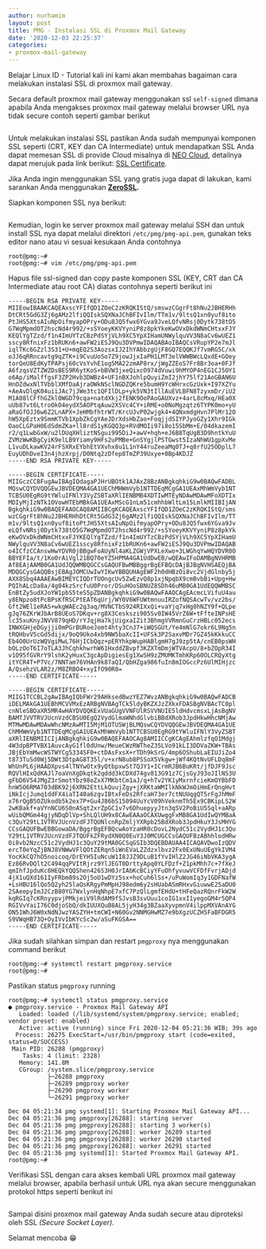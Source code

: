```yaml
---
author: nurhamim
layout: post
title: PMG - Instalasi SSL di Proxmox Mail Gateway
date: '2020-12-03 22:25:37'
categories:
- proxmox-mail-gateway
---
```


Belajar Linux ID - Tutorial kali ini kami akan membahas bagaiman cara melakukan instalasi SSL di proxmox mail gateway.

Secara default proxmox mail gateway menggunakan ssl `self-signed` dimana apabila Anda mengakses proxmox mail gateway melalui browser URL nya tidak secure contoh seperti gambar berikut

<figure class="kg-card kg-image-card"><img src="/content/images/2020/12/1-1.png" class="kg-image" alt srcset="/content/images/size/w600/2020/12/1-1.png 600w, /content/images/size/w1000/2020/12/1-1.png 1000w, /content/images/size/w1600/2020/12/1-1.png 1600w, /content/images/2020/12/1-1.png 1915w" sizes="(min-width: 720px) 720px"></figure>

Untuk melakukan instalasi SSL pastikan Anda sudah mempunyai komponen SSL seperti (CRT, KEY dan CA Intermediate) untuk mendapatkan SSL Anda dapat memesan SSL di provide Cloud misalnya di [NEO Cloud](https://www.biznetgio.com/), detailnya dapat merujuk pada link berikut: [SSL Certificate](https://www.biznetgio.com/pricelist#ssl-certificate).

<!--kg-card-begin: html--><script async src="https://pagead2.googlesyndication.com/pagead/js/adsbygoogle.js"></script><ins class="adsbygoogle" style="display:block; text-align:center;" data-ad-layout="in-article" data-ad-format="fluid" data-ad-client="ca-pub-1515372853161377" data-ad-slot="1986938311"></ins><script>
     (adsbygoogle = window.adsbygoogle || []).push({});
</script><!--kg-card-end: html-->

Jika Anda ingin menggunakan SSL yang gratis juga dapat di lakukan, kami sarankan Anda menggunakan **[ZeroSSL](https://zerossl.com/).**

Siapkan komponen SSL nya berikut:

<figure class="kg-card kg-image-card"><img src="/content/images/2020/12/image-3.png" class="kg-image" alt srcset="/content/images/size/w600/2020/12/image-3.png 600w, /content/images/2020/12/image-3.png 639w"></figure>

Kemudian, login ke server proxmox mail gateway melalui SSH dan untuk install SSL nya dapat melalui direktori `/etc/pmg/pmg-api.pem`, gunakan teks editor nano atau vi sesuai kesukaan Anda contohnya

<!--kg-card-begin: markdown-->

    root@pmg:~#
    root@pmg:~# vim /etc/pmg/pmg-api.pem

<!--kg-card-end: markdown-->

Hapus file ssl-signed dan copy paste komponen SSL (KEY, CRT dan CA Intermediate atau root CA) diatas contohnya seperti berikut ini

<!--kg-card-begin: markdown-->

    -----BEGIN RSA PRIVATE KEY-----
    MIIEowIBAAKCAQEAxscYFIfQD1ZOeC2zKRQKIStQ/smswzCGgrFt8hNu2JBHERHh
    DtCRt5GdG3Zj6gAMz2lfiQQIskSQXNaJChBFIvIlm/TTm1v/9ltsQ1xn0yuf8ito
    PtJHS5XtsAIuNpOifmyapOPry+ODu8JQ5fwx6YGva9JveLQfvNRsj0Dytk738tO5
    G7WqMpmdOT2hscNd4r992/+sSYoeyKKVYyniP8z8pkYkeKwOVxDkdWNmCHtxxFJY
    KEQlYgTZzd/f1n4ImUYTzCBzPdSYjVLh9XC5YpXIHamUNWylquVV3N8aCv6wUEZ1
    sscy8RfnixFz1bRUKn6+awFW2iESJ9Qu3DVPmwIDAQABAoIBAQCsVRupYP2e7mJl
    iqlTKc6GZzl3S31+U+mqEQ2S3AozsxIJ2IhYAbbzgUjF8GQ7EQQKJf7vmRG5C/xk
    oJJ6qRRncavtg9qZTK+i9CvuUoSo7Z9jowJjxIaPH1LMT3elVWWBWcLQxdE+GOey
    torQeU8EdKyTPAPsj60cVsYvhE1og5MA22zmAP8rx/jWgZZEoS7Fr8Br3oa+0FJf
    A6fzqsVZTZWZDsBES9R6ytKoS+bBVW3jxeQixcO974dVuwi9hMYOP4nEG1CJ5OY1
    o6Ap/iMalffgsF3ZP2Hvb3DWBz4+UF1nBXJohlpQuyiZmI2jhY75lf21AoGBAN6U
    HnOZdwxNlTVbblXMfDaAjraOWkNSclNGDZQKre5bumH9YcWHrxcGzUxk+I97XZYu
    +AeAvDlgK04uiiJAc7jJWe3tc1QFIlDLp+yk5VN3tIllAuEVLBFN8TzyxmDr/iU2
    M1A08lCFfhGZkl0WGD79cqa+natdXkj2fENK9OoPAoGAUXvz+4arL8cMxq/HEa0X
    uUb87vt6LtroOkO4eydX5AOPtqAuw2XSVc4CY+iRME+o0NoMgzqtz6TYPK0mo+yU
    aRaGfOJJ6w6Z2LnAPX+JeHMbfhtrWT/KrcUJvP02wjgk4+4QNxmdgHvn7PlMr12O
    hW5XpEztx9SmmKTVb1XpbZkCgYAeJDrXdsHbZao+FoqjjdSIYPJyoGZy1Xhr9IGk
    OaoCLGPaH0EdSdmZKa+ll8rdS1yKGQQ3p+RVdMOIi97i8o15SbMm+E/04dkazemI
    r2/q1LwbGxW/u2lDUqXHliztNSgui995DiJ+awV+hqh+eJ6B8TqUgB3D9hntkYuU
    ZVMzWwKBgCyiK9elLB9Yiamy9HFs2uPMBe+GnSYgjlPSTGwst5IzaNhWU1gpXvMe
    L1vuDLkawKV24rFSXRxEYbhEtVXvhx8u1L1nY44ruZeeaMq0TJ+q8rfU25ODplL7
    EuyUDhDveI3n4jhzXrpj/D0Ntq2zDfep8TmZP39Uxye+0Bp4KDJZ
    -----END RSA PRIVATE KEY-----
    
    -----BEGIN CERTIFICATE-----
    MIIGczCCBFugAwIBAgIQdagaPJHrUBOtk1AJAxZ8BzANBgkqhkiG9w0BAQwFADBL
    MQswCQYDVQQGEwJBVDEQMA4GA1UEChMHWmVyb1NTTDEqMCgGA1UEAxMhWmVyb1NT
    TCBSU0EgRG9tYWluIFNlY3VyZSBTaXRlIENBMB4XDTIwMTEyNDAwMDAwMFoXDTIx
    MDIyMjIzNTk1OVowHTEbMBkGA1UEAxMScG1nLm51cmhhbWltLm15LmlkMIIBIjAN
    BgkqhkiG9w0BAQEFAAOCAQ8AMIIBCgKCAQEAxscYFIfQD1ZOeC2zKRQKIStQ/sms
    wzCGgrFt8hNu2JBHERHhDtCRt5GdG3Zj6gAMz2lfiQQIskSQXNaJChBFIvIlm/TT
    m1v/9ltsQ1xn0yuf8itoPtJHS5XtsAIuNpOifmyapOPry+ODu8JQ5fwx6YGva9Jv
    eLQfvNRsj0Dytk738tO5G7WqMpmdOT2hscNd4r992/+sSYoeyKKVYyniP8z8pkYk
    eKwOVxDkdWNmCHtxxFJYKEQlYgTZzd/f1n4ImUYTzCBzPdSYjVLh9XC5YpXIHamU
    NWylquVV3N8aCv6wUEZ1sscy8RfnixFz1bRUKn6+awFW2iESJ9Qu3DVPmwIDAQAB
    o4ICfzCCAnswHwYDVR0jBBgwFoAUyNl4aKLZGWjVPXLeXwo+3LWGhqYwHQYDVR0O
    BBYEFIa/t/1Ko0rAiVgl21BQ70eYZ5HPMA4GA1UdDwEB/wQEAwIFoDAMBgNVHRMB
    Af8EAjAAMB0GA1UdJQQWMBQGCCsGAQUFBwMBBggrBgEFBQcDAjBJBgNVHSAEQjBA
    MDQGCysGAQQBsjEBAgJOMCUwIwYIKwYBBQUHAgEWF2h0dHBzOi8vc2VjdGlnby5j
    AXX8Sbq4AAAEAwBIMEYCIQDrTUOngcUv5ZwEzvQ8p1xjNpqbX9cmBvbBi+Upg+Hw
    PQIhALcDa8a/4g04kzSrcfuU0Pror/DSuHOoSBNUZ8SDh46uMB0GA1UdEQQWMBSC
    EnBtZy5udXJoYW1pbS5teS5pZDANBgkqhkiG9w0BAQwFAAOCAgEAcmcLVifuU4au
    y8ENpzo8tPcBPsKfRSCPtEAT6qUrj/WY0V6WFUWtmnuuIRZofNQSAcwTv/vz2bs/
    Gft2WEl1eRAS+wkgWAEc2g3aq/MVNCTbS924RIXxQi+vaYjq7xHg0hNZY9f+QLpe
    gJq76ZKrWJbArB8UEoS7DKqv+rg8X3Ceskszi905Sv0IW45VrZ6W+tFfteINPsHE
    lc35xuKnyJNVV879qHD/rYJqjHa7kjUigxaIZit3BhmgVVRmnGuCrzHBLc052ecs
    INWXGHjeDGyjji0mPGrBURoeJomt4hty3CnJ7+iWQSGUt/Ye4mNlG7okr6L9Ng5n
    tRQHbvV5cGd5dijx/9oQ9Uko4xb9NW5baXcII+UFSk3P2SaxvMDr7GZ45kKkkuCC
    Eb4O0UrUzWQVgiMwL76HjICbQqz+pERYhkpWupHABlgmH7gJ9zp5tA/cnEB0psWH
    bOLzOoT6I7oTLA3JhCqhkhwrhW61HxddZBvpf3KZXTmDmjWTVAcpU/8+bZOpR34I
    v1O95fGVRrY9lshK2yHuxC3gcApDigiesEg1XwSH9zZMUMKTmhKRp60OLCRQyXtg
    itYCR4T+P7Vc/7NNTam76VHAn9k87aQI/QbHZga986fuIn8mIOGccPz6UlMIHjzc
    A/QsehzVLAR2z/M8ZRBO4+xyIfO90R8=
    -----END CERTIFICATE-----
    
    -----BEGIN CERTIFICATE-----
    MIIG1TCCBL2gAwIBAgIQbFWr29AHksedBwzYEZ7WvzANBgkqhkiG9w0BAQwFADCB
    iDELMAkGA1UEBhMCVVMxEzARBgNVBAgTCk5ldyBKZXJzZXkxFDASBgNVBAcTC0pl
    cnNleSBDaXR5MR4wHAYDVQQKExVUaGUgVVNFUlRSVVNUIE5ldHdvcmsxLjAsBgNV
    BAMTJVVTRVJUcnVzdCBSU0EgQ2VydGlmaWNhdGlvbiBBdXRob3JpdHkwHhcNMjAw
    MTMwMDAwMDAwWhcNMzAwMTI5MjM1OTU5WjBLMQswCQYDVQQGEwJBVDEQMA4GA1UE
    ChMHWmVyb1NTTDEqMCgGA1UEAxMhWmVyb1NTTCBSU0EgRG9tYWluIFNlY3VyZSBT
    aXRlIENBMIICIjANBgkqhkiG9w0BAQEFAAOCAg8AMIICCgKCAgEAhmlzfqO1Mdgj
    4W3dpBPTVBX1AuvcAyG1fl0dUnw/MeueCWzRWTheZ35LVo91kLI3DDVaZKW+TBAs
    JBjEbYmMwcWSTWYCg5334SF0+ctDAsFxsX+rTDh9kSrG/4mp6OShubLaEIUJiZo4
    t873TuSd0Wj5DWt3DtpAG8T35l/v+xrN8ub8PSSoX5Vkgw+jWf4KQtNvUFLDq8mF
    WhUnPL6jHAADXpvs4lTNYwOtx9yQtbpxwSt7QJY1+ICrmRJB6BuKRt/jfDJF9Jsc
    RQVlHIxQdKAJl7oaVnXgDkqtk2qddd3kCDXd74gv813G91z7CjsGyJ93oJIlNS3U
    gFbD6V54JMgZ3rSmotYbz98oZxX7MKbtCm1aJ/q+hTv2YK1yMxrnfcieKmOYBbFD
    hnW5O6RMA703dBK92j6XRN2EttLkQuujZgy+jXRKtaWMIlkNkWJmOiHmErQngHvt
    iNkIcjJumq1ddFX4iaTI40a6zgvIBtxFeDs2RfcaH73er7ctNUUqgQT5rFgJhMmF
    x76rQgB5OZUkodb5k2ex7P+Gu4J86bS15094UuYcV09hVeknmTh5Ex9CBKipLS2W
    2wKBakf+aVYnNCU6S0nASqt2xrZpGC1v7v6DhuepyyJtn3qSV2PoBiU5Sql+aARp
    wUibQMGm44gjyNDqDlVp+ShLQlUH9x8CAwEAAaOCAXUwggFxMB8GA1UdIwQYMBaA
    c3QuY29tL1VTRVJUcnVzdFJTQUNlcnRpZmljYXRpb25BdXRob3JpdHkuY3JsMHYG
    CCsGAQUFBwEBBGowaDA/BggrBgEFBQcwAoYzaHR0cDovL2NydC51c2VydHJ1c3Qu
    Y29tL1VTRVJUcnVzdFJTQUFkZFRydXN0Q0EuY3J0MCUGCCsGAQUFBzABhhlodHRw
    Oi8vb2NzcC51c2VydHJ1c3QuY29tMA0GCSqGSIb3DQEBDAUAA4ICAQAVDwoIzQDV
    ercT0eYqZjBNJ8VNWwVFlQOtZERqn5iWnEVaLZZdzxlbvz2Fx0ExUNuUEgYkIVM4
    YocKkCQ7hO5noicoq/DrEYH5IuNcuW1I8JJZ9DLuB1fYvIHlZ2JG46iNbVKA3ygA
    Ez86RvDQlt2C494qqPVItRjrz9YlJEGT0DrttyApq0YLFDzf+Z1pkMhh7c+7fXeJ
    qmIhfJpduKc8HEQkYQQShen426S3H0JrIAbKcBCiyYFuOhfyvuwVCFDfFvrjADjd
    4jX1uQXd161IyFRbm89s2Oj5oU1wDYz5sx+hoCuh6lSs+/uPuWomIq3y1GDFNafW
    +LsHBU16lQo5Q2yh25laQsKRgyPmMpHJ98edm6y2sHUabASmRHxvGiuwwE25aDU0
    2SAeepyImJ2CzB80YG7WxlynHqNhpE7xfC7PzQlLgmfEHdU+tHFeQazRQnrFkW2W
    kqRGIq7cKRnyypvjPMkjeiV9lRdAM9fSJvsB3svUuu1coIG1xxI1yegoGM4r5QP4
    RGIVvYaiI76C0djoSbQ/dkIUUXQuB8AL5jyH34g3BZaaXyvpmnV4ilppMXVAnAYG
    ON51WhJ6W0xNdNJwzYASZYH+tmCWI+N60Gv2NNMGHwMZ7e9bXgzUCZH5FaBFDGR5
    S9VWqHB73Q+OyIVvIbKYcSc2w/aSuFKGSA==
    -----END CERTIFICATE-----

<!--kg-card-end: markdown-->

Jika sudah silahkan simpan dan restart `pmgproxy` nya menggunakan command berikut

<!--kg-card-begin: html--><script async src="https://pagead2.googlesyndication.com/pagead/js/adsbygoogle.js"></script><ins class="adsbygoogle" style="display:block; text-align:center;" data-ad-layout="in-article" data-ad-format="fluid" data-ad-client="ca-pub-1515372853161377" data-ad-slot="1986938311"></ins><script>
     (adsbygoogle = window.adsbygoogle || []).push({});
</script><!--kg-card-end: html--><!--kg-card-begin: markdown-->

    root@pmg:~# systemctl restart pmgproxy.service
    root@pmg:~#

<!--kg-card-end: markdown-->

Pastikan status `pmgproxy` running

<!--kg-card-begin: markdown-->

    root@pmg:~# systemctl status pmgproxy.service
    ● pmgproxy.service - Proxmox Mail Gateway API
       Loaded: loaded (/lib/systemd/system/pmgproxy.service; enabled; vendor preset: enabled)
       Active: active (running) since Fri 2020-12-04 05:21:36 WIB; 39s ago
      Process: 26275 ExecStart=/usr/bin/pmgproxy start (code=exited, status=0/SUCCESS)
     Main PID: 26288 (pmgproxy)
        Tasks: 4 (limit: 2328)
       Memory: 141.8M
       CGroup: /system.slice/pmgproxy.service
               ├─26288 pmgproxy
               ├─26289 pmgproxy worker
               ├─26290 pmgproxy worker
               └─26291 pmgproxy worker
    
    Dec 04 05:21:34 pmg systemd[1]: Starting Proxmox Mail Gateway API...
    Dec 04 05:21:36 pmg pmgproxy[26288]: starting server
    Dec 04 05:21:36 pmg pmgproxy[26288]: starting 3 worker(s)
    Dec 04 05:21:36 pmg pmgproxy[26288]: worker 26289 started
    Dec 04 05:21:36 pmg pmgproxy[26288]: worker 26290 started
    Dec 04 05:21:36 pmg pmgproxy[26288]: worker 26291 started
    Dec 04 05:21:36 pmg systemd[1]: Started Proxmox Mail Gateway API.
    root@pmg:~#

<!--kg-card-end: markdown-->

Verifikasi SSL dengan cara akses kembali URL proxmox mail gateway melalui browser, apabila berhasil untuk URL nya akan secure menggunakan protokol https seperti berikut ini

<figure class="kg-card kg-image-card"><img src="/content/images/2020/12/2-1.png" class="kg-image" alt srcset="/content/images/size/w600/2020/12/2-1.png 600w, /content/images/size/w1000/2020/12/2-1.png 1000w, /content/images/size/w1600/2020/12/2-1.png 1600w, /content/images/2020/12/2-1.png 1908w" sizes="(min-width: 720px) 720px"></figure>

Sampai disini proxmox mail gateway Anda sudah secure atau diproteksi oleh SSL _(Secure Socket Layer)._

Selamat mencoba 😁

